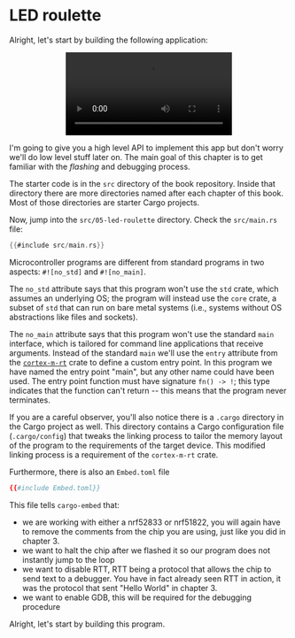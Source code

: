# LED roulette

Alright, let's start by building the following application:

<p align="center">
<video src="../assets/roulette_fast.mp4" loop autoplay>
</p>

I'm going to give you a high level API to implement this app but don't worry we'll do low level
stuff later on. The main goal of this chapter is to get familiar with the *flashing* and debugging
process.

The starter code is in the `src` directory of the book repository. Inside that directory there are more
directories named after each chapter of this book. Most of those directories are starter Cargo
projects.

Now, jump into the `src/05-led-roulette` directory. Check the `src/main.rs` file:

``` rust
{{#include src/main.rs}}
```

Microcontroller programs are different from standard programs in two aspects: `#![no_std]` and
`#![no_main]`.

The `no_std` attribute says that this program won't use the `std` crate, which assumes an underlying
OS; the program will instead use the `core` crate, a subset of `std` that can run on bare metal
systems (i.e., systems without OS abstractions like files and sockets).

The `no_main` attribute says that this program won't use the standard `main` interface, which is
tailored for command line applications that receive arguments. Instead of the standard `main` we'll
use the `entry` attribute from the [`cortex-m-rt`] crate to define a custom entry point. In this
program we have named the entry point "main", but any other name could have been used. The entry
point function must have signature `fn() -> !`; this type indicates that the function can't return
-- this means that the program never terminates.

[`cortex-m-rt`]: https://crates.io/crates/cortex-m-rt

If you are a careful observer, you'll also notice there is a `.cargo` directory in the Cargo project
as well. This directory contains a Cargo configuration file (`.cargo/config`) that tweaks the
linking process to tailor the memory layout of the program to the requirements of the target device.
This modified linking process is a requirement of the `cortex-m-rt` crate.

Furthermore, there is also an `Embed.toml` file

```toml
{{#include Embed.toml}}
```

This file tells `cargo-embed` that:

* we are working with either a nrf52833 or nrf51822, you will again have to remove the comments from the
  chip you are using, just like you did in chapter 3.
* we want to halt the chip after we flashed it so our program does not instantly jump to the loop
* we want to disable RTT, RTT being a protocol that allows the chip to send text to a debugger.
  You have in fact already seen RTT in action, it was the protocol that sent "Hello World" in chapter 3.
* we want to enable GDB, this will be required for the debugging procedure

Alright, let's start by building this program.
